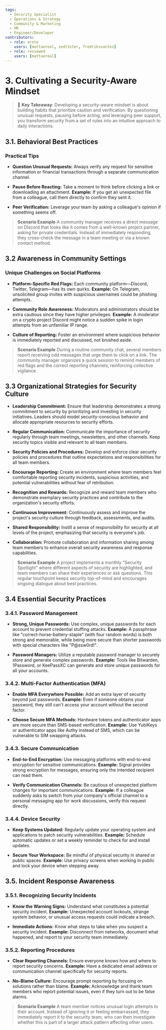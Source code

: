 ```yaml
---
tags:
  - Security Specialist
  - Operations & Strategy
  - Community & Marketing
  - HR
  - Engineer/Developer
contributors:
  - role: wrote
    users: [mattaereal, zedt3ster, fredriksvantes]
  - role: reviewed
    users: [mattaereal]
---
```


# 3. Cultivating a Security-Aware Mindset

> 🔑 **Key Takeaway**: Developing a security-aware mindset is about building habits that prioritize caution and verification. By questioning unusual requests, pausing before acting, and leveraging peer support, you transform security from a set of rules into an intuitive approach to daily interactions.

## 3.1. Behavioral Best Practices

### Practical Tips

- **Question Unusual Requests:**
Always verify any request for sensitive information or financial transactions through a separate communication channel.

- **Pause Before Reacting:**
Take a moment to think before clicking a link or downloading an attachment. **Example:** If you get an unexpected file from a colleague, call them directly to confirm they sent it.

- **Peer Verification:**
Leverage your team by asking a colleague's opinion if something seems off.

> **Scenario Example**
A community manager receives a direct message on Discord that looks like it comes from a well-known project partner, asking for private credentials. Instead of immediately responding, they cross-check the message in a team meeting or via a known contact method.

## 3.2 Awareness in Community Settings

### Unique Challenges on Social Platforms

- **Platform-Specific Red Flags:**
Each community platform—Discord, Twitter, Telegram—has its own quirks.
**Example:** On Telegram, unsolicited group invites with suspicious usernames could be phishing attempts.

- **Community Role Awareness:**
Moderators and administrators should be extra cautious since they have higher privileges.
**Example:** A moderator on a crypto project Discord might notice a sudden spike in login attempts from an unfamiliar IP range.

- **Culture of Reporting:**
Foster an environment where suspicious behavior is immediately reported and discussed, not brushed aside.

> **Scenario Example**
During a routine community chat, several members report receiving odd messages that urge them to click on a link. The community manager organizes a quick session to remind members of red flags and the correct reporting channels, reinforcing collective vigilance.

## 3.3 Organizational Strategies for Security Culture

- **Leadership Commitment:**
Ensure that leadership demonstrates a strong commitment to security by prioritizing and investing in security initiatives. Leaders should model security-conscious behavior and allocate appropriate resources to security efforts.

- **Regular Communication:**
Communicate the importance of security regularly through team meetings, newsletters, and other channels. Keep security topics visible and relevant to all team members.

- **Security Policies and Procedures:**
Develop and enforce clear security policies and procedures that outline expectations and responsibilities for all team members.

- **Encourage Reporting:**
Create an environment where team members feel comfortable reporting security incidents, suspicious activities, and potential vulnerabilities without fear of retribution.

- **Recognition and Rewards:**
Recognize and reward team members who demonstrate exemplary security practices and contribute to the organization's security efforts.

- **Continuous Improvement:**
Continuously assess and improve the project's security culture through feedback, assessments, and audits.

- **Shared Responsibility:**
Instill a sense of responsibility for security at all levels of the project, emphasizing that security is everyone's job.

- **Collaboration:**
Promote collaboration and information sharing among team members to enhance overall security awareness and response capabilities.

> **Scenario Example**
A project implements a monthly "Security Spotlight" where different aspects of security are highlighted, and team members can share their experiences or ask questions. This regular touchpoint keeps security top-of-mind and encourages ongoing dialogue about best practices.

## 3.4 Essential Security Practices

### 3.4.1. Password Management

- **Strong, Unique Passwords:**
Use complex, unique passwords for each account to prevent credential stuffing attacks.
**Example:** A passphrase like "correct-horse-battery-staple" (with four random words) is both strong and memorable, while being more secure than shorter passwords with special characters like "P@ssw0rd!".

- **Password Managers:**
Utilize a reputable password manager to securely store and generate complex passwords.
**Example:** Tools like Bitwarden, 1Password, or KeePassXC can generate and store unique passwords for all your accounts.

### 3.4.2. Multi-Factor Authentication (MFA)

- **Enable MFA Everywhere Possible:**
Add an extra layer of security beyond just passwords.
**Example:** Even if someone obtains your password, they still can't access your account without the second factor.

- **Choose Secure MFA Methods:**
Hardware tokens and authenticator apps are more secure than SMS-based verification.
**Example:** Use YubiKeys or authenticator apps like Authy instead of SMS, which can be vulnerable to SIM swapping attacks.

### 3.4.3. Secure Communication

- **End-to-End Encryption:**
Use messaging platforms with end-to-end encryption for sensitive communications.
**Example:** Signal provides strong encryption for messages, ensuring only the intended recipient can read them.

- **Verify Communication Channels:**
Be cautious of unexpected platform changes for important communications.
**Example:** If a colleague suddenly asks to switch from your company's official channel to a personal messaging app for work discussions, verify this request directly.

### 3.4.4. Device Security

- **Keep Systems Updated:**
Regularly update your operating system and applications to patch security vulnerabilities.
**Example:** Schedule automatic updates or set a weekly reminder to check for and install updates.

- **Secure Your Workspace:**
Be mindful of physical security in shared or public spaces.
**Example:** Use privacy screens when working in public and lock your device when stepping away.

## 3.5. Incident Response Awareness

### 3.5.1. Recognizing Security Incidents

- **Know the Warning Signs:**
Understand what constitutes a potential security incident.
**Example:** Unexpected account lockouts, strange system behavior, or unusual access requests could indicate a breach.

- **Immediate Actions:**
Know what steps to take when you suspect a security incident.
**Example:** Disconnect from networks, document what happened, and report to your security team immediately.

### 3.5.2. Reporting Procedures

- **Clear Reporting Channels:**
Ensure everyone knows how and where to report security concerns.
**Example:** Have a dedicated email address or communication channel specifically for security reports.

- **No-Blame Culture:**
Encourage prompt reporting by focusing on solutions rather than blame.
**Example:** Acknowledge and thank team members who report potential issues, even if they turn out to be false alarms.

> **Scenario Example**
A team member notices unusual login attempts to their account. Instead of ignoring it or feeling embarrassed, they immediately report it to the security team, who can then investigate whether this is part of a larger attack pattern affecting other users.

